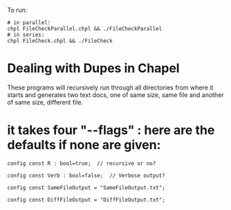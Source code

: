 To run:

```
# in parallel:
chpl FileCheckParallel.chpl && ./FileCheckParallel
# in series:
chpl FileCheck.chpl && ./FileCheck 
```

# Dealing with Dupes in Chapel

These programs will recursively run through all directories from where it starts and generates two text docs, one of same size, same file and another of same size, different file.

# it takes four "--flags" : here are the defaults if none are given:

```
config const R : bool=true;  // recursive or no?

config const Verb : bool=false;  // Verbose output?

config const SameFileOutput = "SameFileOutput.txt";

config const DiffFileOutput = "DiffFileOutput.txt";
```
